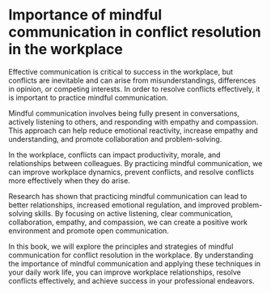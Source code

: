 Importance of mindful communication in conflict resolution in the workplace
=========================================================================================

Effective communication is critical to success in the workplace, but conflicts are inevitable and can arise from misunderstandings, differences in opinion, or competing interests. In order to resolve conflicts effectively, it is important to practice mindful communication.

Mindful communication involves being fully present in conversations, actively listening to others, and responding with empathy and compassion. This approach can help reduce emotional reactivity, increase empathy and understanding, and promote collaboration and problem-solving.

In the workplace, conflicts can impact productivity, morale, and relationships between colleagues. By practicing mindful communication, we can improve workplace dynamics, prevent conflicts, and resolve conflicts more effectively when they do arise.

Research has shown that practicing mindful communication can lead to better relationships, increased emotional regulation, and improved problem-solving skills. By focusing on active listening, clear communication, collaboration, empathy, and compassion, we can create a positive work environment and promote open communication.

In this book, we will explore the principles and strategies of mindful communication for conflict resolution in the workplace. By understanding the importance of mindful communication and applying these techniques in your daily work life, you can improve workplace relationships, resolve conflicts effectively, and achieve success in your professional endeavors.
